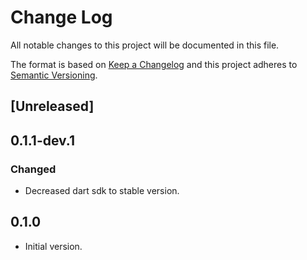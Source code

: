 # Change Log

All notable changes to this project will be documented in this file.

The format is based on [Keep a Changelog](http://keepachangelog.com/)
and this project adheres to [Semantic Versioning](http://semver.org/).

## [Unreleased]

## 0.1.1-dev.1

### Changed

- Decreased dart sdk to stable version.

## 0.1.0

- Initial version.
